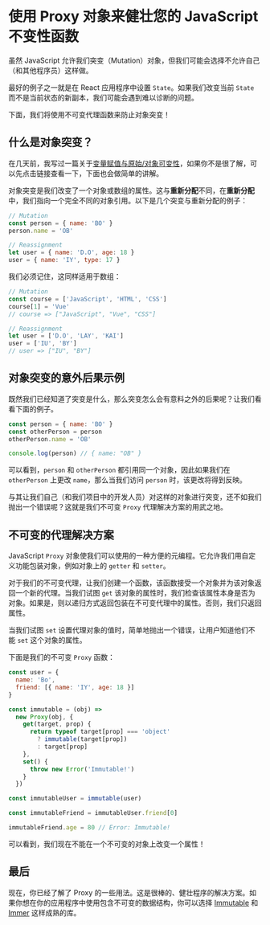 # 使用 Proxy 对象来健壮您的 JavaScript 不变性函数

虽然 JavaScript 允许我们突变（Mutation）对象，但我们可能会选择不允许自己（和其他程序员）这样做。

最好的例子之一就是在 React 应用程序中设置 `State`。如果我们改变当前 `State` 而不是当前状态的新副本，我们可能会遇到难以诊断的问题。

下面，我们将使用不可变代理函数来防止对象突变！

## 什么是对象突变？

在几天前，我写过一篇关于[变量赋值与原始/对象可变性](https://github.com/lio-zero/blog/blob/master/JavaScript/%E5%8F%98%E9%87%8F%E8%B5%8B%E5%80%BC%E4%B8%8E%E5%8E%9F%E5%A7%8B%E5%AF%B9%E8%B1%A1%E5%8F%AF%E5%8F%98%E6%80%A7.md)，如果你不是很了解，可以先点击链接查看一下，下面也会做简单的讲解。

对象突变是我们改变了一个对象或数组的属性。这与**重新分配**不同，在**重新分配**中，我们指向一个完全不同的对象引用。以下是几个突变与重新分配的例子：

```js
// Mutation
const person = { name: 'BO' }
person.name = 'OB'

// Reassignment
let user = { name: 'D.O', age: 18 }
user = { name: 'IY', type: 17 }
```

我们必须记住，这同样适用于数组：

```js
// Mutation
const course = ['JavaScript', 'HTML', 'CSS']
course[1] = 'Vue'
// course => ["JavaScript", "Vue", "CSS"]

// Reassignment
let user = ['D.O', 'LAY', 'KAI']
user = ['IU', 'BY']
// user => ["IU", "BY"]
```

## 对象突变的意外后果示例

既然我们已经知道了突变是什么，那么突变怎么会有意料之外的后果呢？让我们看看下面的例子。

```js
const person = { name: 'BO' }
const otherPerson = person
otherPerson.name = 'OB'

console.log(person) // { name: "OB" }
```

可以看到，`person` 和 `otherPerson` 都引用同一个对象，因此如果我们在 `otherPerson` 上更改 `name`，那么当我们访问 `person` 时，该更改将得到反映。

与其让我们自己（和我们项目中的开发人员）对这样的对象进行突变，还不如我们抛出一个错误呢？这就是我们不可变 `Proxy` 代理解决方案的用武之地。

## 不可变的代理解决方案

JavaScript `Proxy` 对象使我们可以使用的一种方便的元编程。它允许我们用自定义功能包装对象，例如对象上的 `getter` 和 `setter`。

对于我们的不可变代理，让我们创建一个函数，该函数接受一个对象并为该对象返回一个新的代理。当我们试图 `get` 该对象的属性时，我们检查该属性本身是否为对象。如果是，则以递归方式返回包装在不可变代理中的属性。否则，我们只返回属性。

当我们试图 `set` 设置代理对象的值时，简单地抛出一个错误，让用户知道他们不能 `set` 这个对象的属性。

下面是我们的不可变 `Proxy` 函数：

```js
const user = {
  name: 'Bo',
  friend: [{ name: 'IY', age: 18 }]
}

const immutable = (obj) =>
  new Proxy(obj, {
    get(target, prop) {
      return typeof target[prop] === 'object'
        ? immutable(target[prop])
        : target[prop]
    },
    set() {
      throw new Error('Immutable!')
    }
  })

const immutableUser = immutable(user)

const immutableFriend = immutableUser.friend[0]

immutableFriend.age = 80 // Error: Immutable!
```

可以看到，我们现在不能在一个不可变的对象上改变一个属性！

## 最后

现在，你已经了解了 Proxy 的一些用法。这是很棒的、健壮程序的解决方案。如果你想在你的应用程序中使用包含不可变的数据结构，你可以选择 [Immutable](https://github.com/immutable-js/immutable-js) 和 [Immer](https://github.com/immerjs/immer) 这样成熟的库。
